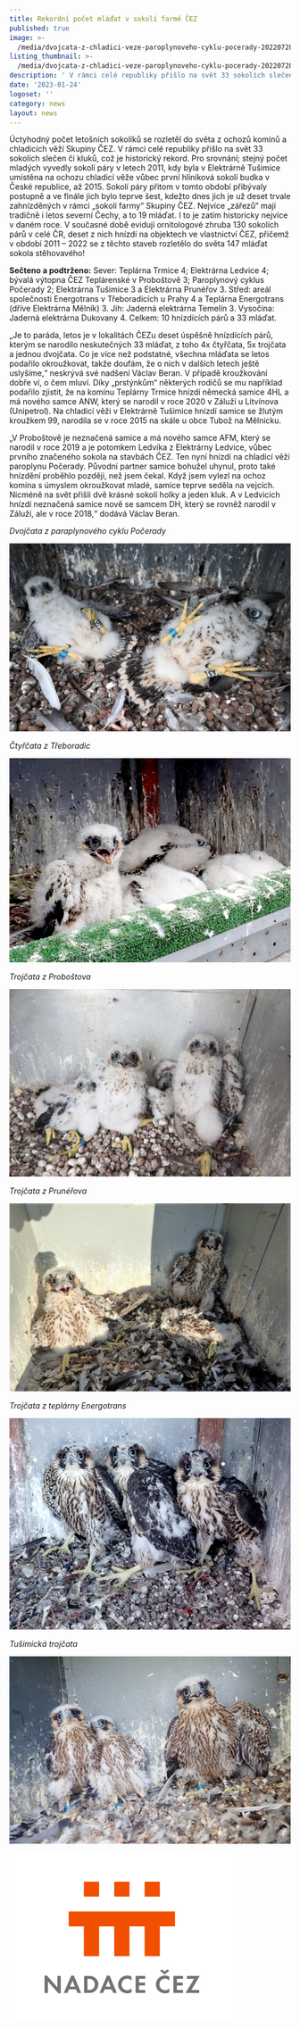 ```yaml
---
title: Rekordní počet mláďat v sokolí farmě ČEZ
published: true
image: >-
  /media/dvojcata-z-chladici-veze-paroplynoveho-cyklu-pocerady-20220728-122924.jpg
listing_thumbnail: >-
  /media/dvojcata-z-chladici-veze-paroplynoveho-cyklu-pocerady-20220728-122924_274.jpg
description: ' V rámci celé republiky přišlo na svět 33 sokolích slečen či kluků z komínů skupiny ČEZ, což je historický rekord. '
date: '2023-01-24'
logoset: ''
category: news
layout: news
---
```

Úctyhodný počet letošních sokolíků se rozletěl do světa z ochozů komínů a chladicích věží Skupiny ČEZ. V rámci celé republiky přišlo na svět 33 sokolích slečen či kluků, což je historický rekord. Pro srovnání; stejný počet mladých vyvedly sokolí páry v letech 2011, kdy byla v Elektrárně Tušimice umístěna na ochozu chladicí věže vůbec první hliníková sokolí budka v České republice, až 2015. Sokolí páry přitom v tomto období přibývaly postupně a ve finále jich bylo teprve šest, kdežto dnes jich je už deset trvale zahnízděných v rámci „sokolí farmy“ Skupiny ČEZ. Nejvíce „zářezů“ mají tradičně i letos severní Čechy, a to 19 mláďat. I to je zatím historicky nejvíce v daném roce. V současné době evidují ornitologové zhruba 130 sokolích párů v celé ČR, deset z nich hnízdí na objektech ve vlastnictví ČEZ, přičemž v období 2011 – 2022 se z těchto staveb rozletělo do světa 147 mláďat sokola stěhovavého!

**Sečteno a podtrženo:** Sever: Teplárna Trmice 4; Elektrárna Ledvice 4; bývalá výtopna ČEZ Teplárenské v Proboštově 3; Paroplynový cyklus Počerady 2; Elektrárna Tušimice 3 a Elektrárna Prunéřov 3. Střed: areál  společnosti Energotrans v Třeboradicích u Prahy 4 a Teplárna Energotrans (dříve Elektrárna Mělník) 3. Jih: Jaderná elektrárna Temelín 3. Vysočina: Jaderná elektrárna Dukovany 4. Celkem: 10 hnízdících párů a 33 mláďat. 

„Je to paráda, letos je v lokalitách ČEZu deset úspěšně hnízdících párů, kterým se narodilo neskutečných 33 mláďat, z toho 4x čtyřčata, 5x trojčata a jednou dvojčata. Co je více než podstatné, všechna mláďata se letos podařilo okroužkovat, takže doufám, že o nich v dalších letech ještě uslyšíme,“ neskrývá své nadšení Václav Beran. V případě kroužkování dobře ví, o čem mluví. Díky „prstýnkům“ některých rodičů se mu například podařilo zjistit, že na komínu Teplárny Trmice hnízdí německá samice 4HL a má nového samce ANW, který se narodil v roce 2020 v Záluží  u Litvínova (Unipetrol).  Na chladicí věži v  Elektrárně Tušimice hnízdí samice se žlutým kroužkem 99, narodila se v roce 2015 na skále u obce Tubož na Mělnicku. 

„V Proboštově je neznačená samice a má nového samce AFM, který se narodil v roce 2019 a je potomkem Ledvíka z Elektrárny Ledvice, vůbec prvního značeného sokola na stavbách ČEZ. Ten nyní hnízdí na chladicí věži paroplynu Počerady. Původní partner samice bohužel uhynul, proto také hnízdění proběhlo později, než jsem čekal. Když jsem vylezl na ochoz komína s úmyslem okroužkovat mladé, samice teprve seděla na vejcích. Nicméně na svět přišli dvě krásné sokolí holky a jeden kluk. A v Ledvicích hnízdí neznačená samice nově se samcem DH, který se rovněž narodil v Záluží, ale v roce 2018,“ dodává Václav Beran.

_Dvojčata z paraplynového cyklu Počerady_

![](/media/okrouzkovana-dvojcata-z-paroplynoveho-cyklu-pocerady-20220728-122925.jpg)

_Čtyřčata z Třeboradic_

![](/media/prakticky-rok-co-rok-ctyrcata-to-je-vizitka-sokoliho-paru-z-treboradic.jpg)

_Trojčata z Proboštova_

![](/media/trojcata-z-probostova-20220728-122925.jpg)

_Trojčata z Prunéřova_

![](/media/trojcata-z-prunerova.jpg)

_Trojčata z teplárny Energotrans_

![](/media/trojcata-z-teplarny-energotrans-drive-elektrarna-melnik.jpg)

_Tušimická trojčata_

![](/media/tusimicka-trojcata-20220728-122926.jpg)

![](/media/nadacecez.png)
